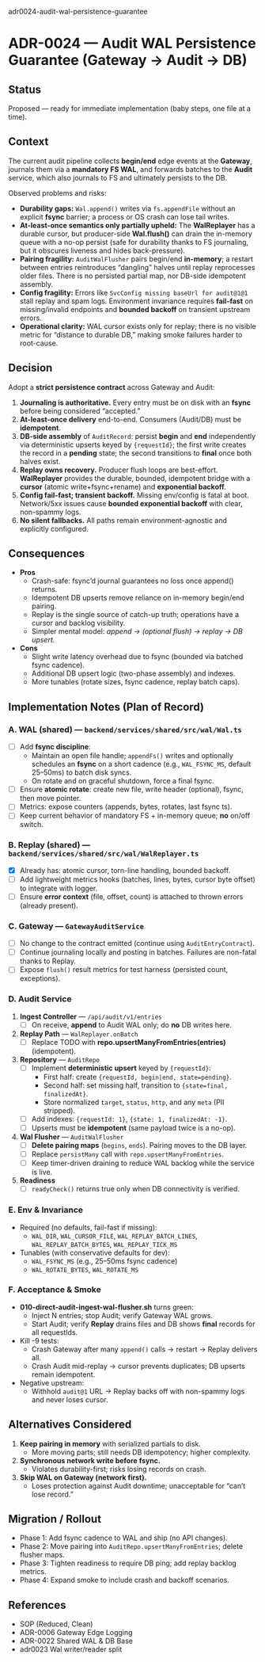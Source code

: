 adr0024-audit-wal-persistence-guarantee
# ADR-0024 — Audit WAL Persistence Guarantee (Gateway → Audit → DB)

## Status
Proposed — ready for immediate implementation (baby steps, one file at a time).

## Context
The current audit pipeline collects **begin/end** edge events at the **Gateway**, journals them via a **mandatory FS WAL**, and forwards batches to the **Audit** service, which also journals to FS and ultimately persists to the DB.

Observed problems and risks:
- **Durability gaps:** `Wal.append()` writes via `fs.appendFile` without an explicit **fsync** barrier; a process or OS crash can lose tail writes.
- **At-least-once semantics only partially upheld:** The **WalReplayer** has a durable cursor, but producer-side **Wal.flush()** can drain the in-memory queue with a no-op persist (safe for durability thanks to FS journaling, but it obscures liveness and hides back-pressure).
- **Pairing fragility:** `AuditWalFlusher` pairs begin/end **in-memory**; a restart between entries reintroduces “dangling” halves until replay reprocesses older files. There is no persisted partial map, nor DB-side idempotent assembly.
- **Config fragility:** Errors like `SvcConfig missing baseUrl for audit@1@1` stall replay and spam logs. Environment invariance requires **fail-fast** on missing/invalid endpoints and **bounded backoff** on transient upstream errors.
- **Operational clarity:** WAL cursor exists only for replay; there is no visible metric for “distance to durable DB,” making smoke failures harder to root-cause.

## Decision
Adopt a **strict persistence contract** across Gateway and Audit:
1. **Journaling is authoritative.** Every entry must be on disk with an **fsync** before being considered “accepted.”
2. **At-least-once delivery** end-to-end. Consumers (Audit/DB) must be **idempotent**.
3. **DB-side assembly** of `AuditRecord`: persist **begin** and **end** independently via deterministic upserts keyed by `{requestId}`; the first write creates the record in a **pending** state; the second transitions to **final** once both halves exist.
4. **Replay owns recovery.** Producer flush loops are best-effort. **WalReplayer** provides the durable, bounded, idempotent bridge with a **cursor** (atomic write+fsync+rename) and **exponential backoff**.
5. **Config fail-fast; transient backoff.** Missing env/config is fatal at boot. Network/5xx issues cause **bounded exponential backoff** with clear, non-spammy logs.
6. **No silent fallbacks.** All paths remain environment-agnostic and explicitly configured.

## Consequences
- **Pros**
  - Crash-safe: fsync’d journal guarantees no loss once append() returns.
  - Idempotent DB upserts remove reliance on in-memory begin/end pairing.
  - Replay is the single source of catch-up truth; operations have a cursor and backlog visibility.
  - Simpler mental model: *append → (optional flush) → replay → DB upsert.*
- **Cons**
  - Slight write latency overhead due to fsync (bounded via batched fsync cadence).
  - Additional DB upsert logic (two-phase assembly) and indexes.
  - More tunables (rotate sizes, fsync cadence, replay batch caps).

## Implementation Notes (Plan of Record)
### A. WAL (shared) — `backend/services/shared/src/wal/Wal.ts`
- [ ] Add **fsync discipline**:
  - Maintain an open file handle; `appendFs()` writes and optionally schedules an **fsync** on a short cadence (e.g., `WAL_FSYNC_MS`, default 25–50ms) to batch disk syncs.
  - On rotate and on graceful shutdown, force a final fsync.
- [ ] Ensure **atomic rotate**: create new file, write header (optional), fsync, then move pointer.
- [ ] Metrics: expose counters (appends, bytes, rotates, last fsync ts).
- [ ] Keep current behavior of mandatory FS + in-memory queue; **no** on/off switch.

### B. Replay (shared) — `backend/services/shared/src/wal/WalReplayer.ts`
- [x] Already has: atomic cursor, torn-line handling, bounded backoff.
- [ ] Add lightweight metrics hooks (batches, lines, bytes, cursor byte offset) to integrate with logger.
- [ ] Ensure **error context** (file, offset, count) is attached to thrown errors (already present).

### C. Gateway — `GatewayAuditService`
- [ ] No change to the contract emitted (continue using `AuditEntryContract`).
- [ ] Continue journaling locally and posting in batches. Failures are non-fatal thanks to Replay.
- [ ] Expose `flush()` result metrics for test harness (persisted count, exceptions).

### D. Audit Service
1. **Ingest Controller** — `/api/audit/v1/entries`
   - [ ] On receive, **append** to Audit WAL only; do **no** DB writes here.
2. **Replay Path** — `WalReplayer.onBatch`
   - [ ] Replace TODO with **repo.upsertManyFromEntries(entries)** (idempotent).
3. **Repository** — `AuditRepo`
   - [ ] Implement **deterministic upsert** keyed by `{requestId}`:
     - First half: create `{requestId, begin|end, state=pending}`.
     - Second half: set missing half, transition to `{state=final, finalizedAt}`.
     - Store normalized `target`, `status`, `http`, and any `meta` (PII stripped).  
   - [ ] Add indexes: `{requestId: 1}`, `{state: 1, finalizedAt: -1}`.
   - [ ] Upserts must be **idempotent** (same payload twice is a no-op).
4. **Wal Flusher** — `AuditWalFlusher`
   - [ ] **Delete pairing maps** (`begins`, `ends`). Pairing moves to the DB layer.
   - [ ] Replace `persistMany` call with `repo.upsertManyFromEntries`.
   - [ ] Keep timer-driven draining to reduce WAL backlog while the service is live.
5. **Readiness**
   - [ ] `readyCheck()` returns true only when DB connectivity is verified.

### E. Env & Invariance
- Required (no defaults, fail-fast if missing):
  - `WAL_DIR`, `WAL_CURSOR_FILE`, `WAL_REPLAY_BATCH_LINES`, `WAL_REPLAY_BATCH_BYTES`, `WAL_REPLAY_TICK_MS`
- Tunables (with conservative defaults for dev):
  - `WAL_FSYNC_MS` (e.g., 25–50ms fsync cadence)
  - `WAL_ROTATE_BYTES`, `WAL_ROTATE_MS`

### F. Acceptance & Smoke
- **010-direct-audit-ingest-wal-flusher.sh** turns green:
  - Inject N entries; stop Audit; verify Gateway WAL grows.
  - Start Audit; verify **Replay** drains files and DB shows **final** records for all requestIds.
- Kill -9 tests:
  - Crash Gateway after many `append()` calls → restart → Replay delivers all.
  - Crash Audit mid-replay → cursor prevents duplicates; DB upserts remain idempotent.
- Negative upstream:
  - Withhold `audit@1` URL → Replay backs off with non-spammy logs and never loses cursor.

## Alternatives Considered
1. **Keep pairing in memory** with serialized partials to disk.
   - More moving parts; still needs DB idempotency; higher complexity.
2. **Synchronous network write before fsync.**
   - Violates durability-first; risks losing records on crash.
3. **Skip WAL on Gateway (network first).**
   - Loses protection against Audit downtime; unacceptable for “can’t lose record.”

## Migration / Rollout
- Phase 1: Add fsync cadence to WAL and ship (no API changes).
- Phase 2: Move pairing into `AuditRepo.upsertManyFromEntries`; delete flusher maps.
- Phase 3: Tighten readiness to require DB ping; add replay backlog metrics.
- Phase 4: Expand smoke to include crash and backoff scenarios.

## References
- SOP (Reduced, Clean)
- ADR-0006 Gateway Edge Logging
- ADR-0022 Shared WAL & DB Base
- adr0023 Wal writer/reader split
